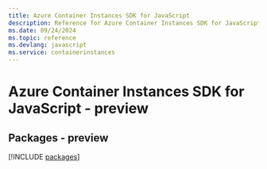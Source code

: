 ```yaml
---
title: Azure Container Instances SDK for JavaScript
description: Reference for Azure Container Instances SDK for JavaScript
ms.date: 09/24/2024
ms.topic: reference
ms.devlang: javascript
ms.service: containerinstances
---
```

# Azure Container Instances SDK for JavaScript - preview
## Packages - preview
[!INCLUDE [packages](container-instances-index.md)]